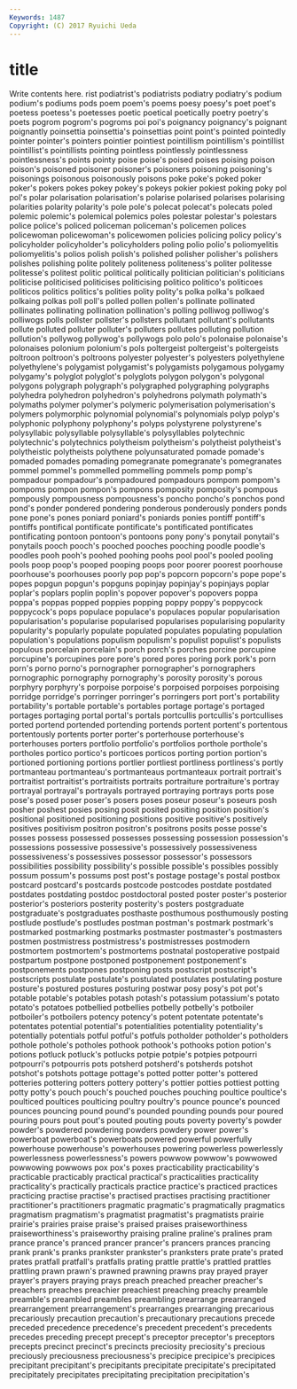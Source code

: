 ```yaml
---
Keywords: 1487 
Copyright: (C) 2017 Ryuichi Ueda
---
```


# title

Write contents here.
rist podiatrist's podiatrists podiatry podiatry's podium podium's podiums pods poem
poem's poems poesy poesy's poet poet's poetess poetess's poetesses poetic
poetical poetically poetry poetry's poets pogrom pogrom's pogroms poi poi's
poignancy poignancy's poignant poignantly poinsettia poinsettia's poinsettias point point's pointed
pointedly pointer pointer's pointers pointier pointiest pointillism pointillism's pointillist pointillist's
pointillists pointing pointless pointlessly pointlessness pointlessness's points pointy poise poise's
poised poises poising poison poison's poisoned poisoner poisoner's poisoners poisoning
poisoning's poisonings poisonous poisonously poisons poke poke's poked poker poker's
pokers pokes pokey pokey's pokeys pokier pokiest poking poky pol
pol's polar polarisation polarisation's polarise polarised polarises polarising polarities polarity
polarity's pole pole's polecat polecat's polecats poled polemic polemic's polemical
polemics poles polestar polestar's polestars police police's policed policeman policeman's
policemen polices policewoman policewoman's policewomen policies policing policy policy's policyholder
policyholder's policyholders poling polio polio's poliomyelitis poliomyelitis's polios polish polish's
polished polisher polisher's polishers polishes polishing polite politely politeness politeness's
politer politesse politesse's politest politic political politically politician politician's politicians
politicise politicised politicises politicising politico politico's politicoes politicos politics politics's
polities polity polity's polka polka's polkaed polkaing polkas poll poll's
polled pollen pollen's pollinate pollinated pollinates pollinating pollination pollination's polling
polliwog polliwog's polliwogs polls pollster pollster's pollsters pollutant pollutant's pollutants
pollute polluted polluter polluter's polluters pollutes polluting pollution pollution's pollywog
pollywog's pollywogs polo polo's polonaise polonaise's polonaises polonium polonium's pols
poltergeist poltergeist's poltergeists poltroon poltroon's poltroons polyester polyester's polyesters polyethylene
polyethylene's polygamist polygamist's polygamists polygamous polygamy polygamy's polyglot polyglot's polyglots
polygon polygon's polygonal polygons polygraph polygraph's polygraphed polygraphing polygraphs polyhedra
polyhedron polyhedron's polyhedrons polymath polymath's polymaths polymer polymer's polymeric polymerisation
polymerisation's polymers polymorphic polynomial polynomial's polynomials polyp polyp's polyphonic polyphony
polyphony's polyps polystyrene polystyrene's polysyllabic polysyllable polysyllable's polysyllables polytechnic polytechnic's
polytechnics polytheism polytheism's polytheist polytheist's polytheistic polytheists polythene polyunsaturated pomade
pomade's pomaded pomades pomading pomegranate pomegranate's pomegranates pommel pommel's pommelled
pommelling pommels pomp pomp's pompadour pompadour's pompadoured pompadours pompom pompom's
pompoms pompon pompon's pompons pomposity pomposity's pompous pompously pompousness pompousness's
poncho poncho's ponchos pond pond's ponder pondered pondering ponderous ponderously
ponders ponds pone pone's pones poniard poniard's poniards ponies pontiff
pontiff's pontiffs pontifical pontificate pontificate's pontificated pontificates pontificating pontoon pontoon's
pontoons pony pony's ponytail ponytail's ponytails pooch pooch's pooched pooches
pooching poodle poodle's poodles pooh pooh's poohed poohing poohs pool
pool's pooled pooling pools poop poop's pooped pooping poops poor
poorer poorest poorhouse poorhouse's poorhouses poorly pop pop's popcorn popcorn's
pope pope's popes popgun popgun's popguns popinjay popinjay's popinjays poplar
poplar's poplars poplin poplin's popover popover's popovers poppa poppa's poppas
popped poppies popping poppy poppy's poppycock poppycock's pops populace populace's
populaces popular popularisation popularisation's popularise popularised popularises popularising popularity popularity's
popularly populate populated populates populating population population's populations populism populism's
populist populist's populists populous porcelain porcelain's porch porch's porches porcine
porcupine porcupine's porcupines pore pore's pored pores poring pork pork's
porn porn's porno porno's pornographer pornographer's pornographers pornographic pornography pornography's
porosity porosity's porous porphyry porphyry's porpoise porpoise's porpoised porpoises porpoising
porridge porridge's porringer porringer's porringers port port's portability portability's portable
portable's portables portage portage's portaged portages portaging portal portal's portals
portcullis portcullis's portcullises ported portend portended portending portends portent portent's
portentous portentously portents porter porter's porterhouse porterhouse's porterhouses porters portfolio
portfolio's portfolios porthole porthole's portholes portico portico's porticoes porticos porting
portion portion's portioned portioning portions portlier portliest portliness portliness's portly
portmanteau portmanteau's portmanteaus portmanteaux portrait portrait's portraitist portraitist's portraitists portraits
portraiture portraiture's portray portrayal portrayal's portrayals portrayed portraying portrays ports
pose pose's posed poser poser's posers poses poseur poseur's poseurs
posh posher poshest posies posing posit posited positing position position's
positional positioned positioning positions positive positive's positively positives positivism positron
positron's positrons posits posse posse's posses possess possessed possesses possessing
possession possession's possessions possessive possessive's possessively possessiveness possessiveness's possessives possessor
possessor's possessors possibilities possibility possibility's possible possible's possibles possibly possum
possum's possums post post's postage postage's postal postbox postcard postcard's
postcards postcode postcodes postdate postdated postdates postdating postdoc postdoctoral posted
poster poster's posterior posterior's posteriors posterity posterity's posters postgraduate postgraduate's
postgraduates posthaste posthumous posthumously posting postlude postlude's postludes postman postman's
postmark postmark's postmarked postmarking postmarks postmaster postmaster's postmasters postmen postmistress
postmistress's postmistresses postmodern postmortem postmortem's postmortems postnatal postoperative postpaid postpartum
postpone postponed postponement postponement's postponements postpones postponing posts postscript postscript's
postscripts postulate postulate's postulated postulates postulating posture posture's postured postures
posturing postwar posy posy's pot pot's potable potable's potables potash
potash's potassium potassium's potato potato's potatoes potbellied potbellies potbelly potbelly's
potboiler potboiler's potboilers potency potency's potent potentate potentate's potentates potential
potential's potentialities potentiality potentiality's potentially potentials potful potful's potfuls potholder
potholder's potholders pothole pothole's potholes pothook pothook's pothooks potion potion's
potions potluck potluck's potlucks potpie potpie's potpies potpourri potpourri's potpourris
pots potsherd potsherd's potsherds potshot potshot's potshots pottage pottage's potted
potter potter's pottered potteries pottering potters pottery pottery's pottier potties
pottiest potting potty potty's pouch pouch's pouched pouches pouching poultice
poultice's poulticed poultices poulticing poultry poultry's pounce pounce's pounced pounces
pouncing pound pound's pounded pounding pounds pour poured pouring pours
pout pout's pouted pouting pouts poverty poverty's powder powder's powdered
powdering powders powdery power power's powerboat powerboat's powerboats powered powerful
powerfully powerhouse powerhouse's powerhouses powering powerless powerlessly powerlessness powerlessness's powers
powwow powwow's powwowed powwowing powwows pox pox's poxes practicability practicability's
practicable practicably practical practical's practicalities practicality practicality's practically practicals practice
practice's practiced practices practicing practise practise's practised practises practising practitioner
practitioner's practitioners pragmatic pragmatic's pragmatically pragmatics pragmatism pragmatism's pragmatist pragmatist's
pragmatists prairie prairie's prairies praise praise's praised praises praiseworthiness praiseworthiness's
praiseworthy praising praline praline's pralines pram prance prance's pranced prancer
prancer's prancers prances prancing prank prank's pranks prankster prankster's pranksters
prate prate's prated prates pratfall pratfall's pratfalls prating prattle prattle's
prattled prattles prattling prawn prawn's prawned prawning prawns pray prayed
prayer prayer's prayers praying prays preach preached preacher preacher's preachers
preaches preachier preachiest preaching preachy preamble preamble's preambled preambles preambling
prearrange prearranged prearrangement prearrangement's prearranges prearranging precarious precariously precaution precaution's
precautionary precautions precede preceded precedence precedence's precedent precedent's precedents precedes
preceding precept precept's preceptor preceptor's preceptors precepts precinct precinct's precincts
preciosity preciosity's precious preciously preciousness preciousness's precipice precipice's precipices precipitant
precipitant's precipitants precipitate precipitate's precipitated precipitately precipitates precipitating precipitation precipitation's

